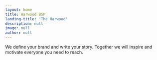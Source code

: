 ```yaml
---
layout: home
title: Harwood BSP
landing-title: 'The Harwood'
description: null
image: null
author: null
---
```


We define your brand and write your story. Together we will inspire and motivate everyone you need to reach.

